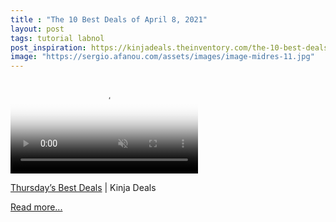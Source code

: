 ```yaml
---
title : "The 10 Best Deals of April 8, 2021"
layout: post
tags: tutorial labnol
post_inspiration: https://kinjadeals.theinventory.com/the-10-best-deals-of-april-8-2021-1846644615
image: "https://sergio.afanou.com/assets/images/image-midres-11.jpg"
---
```


<video poster="https://i.kinja-img.com/gawker-media/image/upload/s--AYUeo9Ce--/c_fit,fl_progressive,q_80,w_636/myx1nyh2aixrqqplocat.jpg" loop="" autoplay="" muted="" playsinline=""><source type="video/mp4" src="https://i.kinja-img.com/gawker-media/image/upload/s--qO05TAI4--/c_fit,fl_progressive,q_80,w_636/myx1nyh2aixrqqplocat.mp4"/></video><p><a href="https://kinjadeals.theinventory.com/thursdays-best-deals-apple-ipad-air-playstation-plus-1846640940?ks=curation">Thursday’s Best Deals</a> | Kinja Deals<br></p><p><a href="https://kinjadeals.theinventory.com/the-10-best-deals-of-april-8-2021-1846644615">Read more...</a></p>